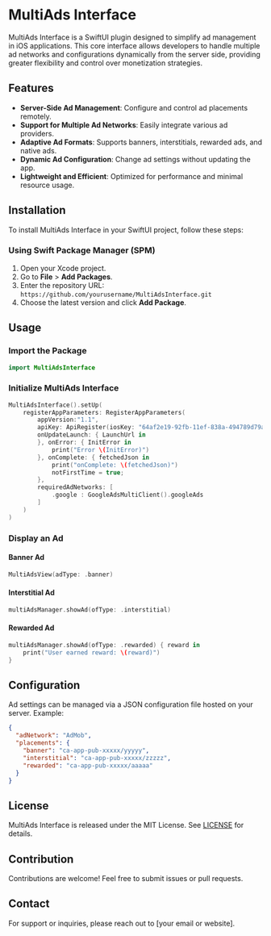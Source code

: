 # MultiAds Interface

MultiAds Interface is a SwiftUI plugin designed to simplify ad management in iOS applications. This core interface allows developers to handle multiple ad networks and configurations dynamically from the server side, providing greater flexibility and control over monetization strategies.

## Features
- **Server-Side Ad Management**: Configure and control ad placements remotely.
- **Support for Multiple Ad Networks**: Easily integrate various ad providers.
- **Adaptive Ad Formats**: Supports banners, interstitials, rewarded ads, and native ads.
- **Dynamic Ad Configuration**: Change ad settings without updating the app.
- **Lightweight and Efficient**: Optimized for performance and minimal resource usage.

## Installation
To install MultiAds Interface in your SwiftUI project, follow these steps:

### Using Swift Package Manager (SPM)
1. Open your Xcode project.
2. Go to **File** > **Add Packages**.
3. Enter the repository URL: `https://github.com/yourusername/MultiAdsInterface.git`
4. Choose the latest version and click **Add Package**.

## Usage
### Import the Package
```swift
import MultiAdsInterface
```

### Initialize MultiAds Interface
```swift
MultiAdsInterface().setUp(
    registerAppParameters: RegisterAppParameters(
        appVersion:"1.1",
        apiKey: ApiRegister(iosKey: "64af2e19-92fb-11ef-838a-494789d79a7e"),
        onUpdateLaunch: { LaunchUrl in
        }, onError: { InitError in
            print("Error \(InitError)")
        }, onComplete: { fetchedJson in
            print("onComplete: \(fetchedJson)")
            notFirstTime = true;
        },
        requiredAdNetworks: [
            .google : GoogleAdsMultiClient().googleAds
        ]
    )
)
```

### Display an Ad
#### Banner Ad
```swift
MultiAdsView(adType: .banner)
```

#### Interstitial Ad
```swift
multiAdsManager.showAd(ofType: .interstitial)
```

#### Rewarded Ad
```swift
multiAdsManager.showAd(ofType: .rewarded) { reward in
    print("User earned reward: \(reward)")
}
```

## Configuration
Ad settings can be managed via a JSON configuration file hosted on your server. Example:
```json
{
  "adNetwork": "AdMob",
  "placements": {
    "banner": "ca-app-pub-xxxxx/yyyyy",
    "interstitial": "ca-app-pub-xxxxx/zzzzz",
    "rewarded": "ca-app-pub-xxxxx/aaaaa"
  }
}
```

## License
MultiAds Interface is released under the MIT License. See [LICENSE](LICENSE) for details.

## Contribution
Contributions are welcome! Feel free to submit issues or pull requests.

## Contact
For support or inquiries, please reach out to [your email or website].

